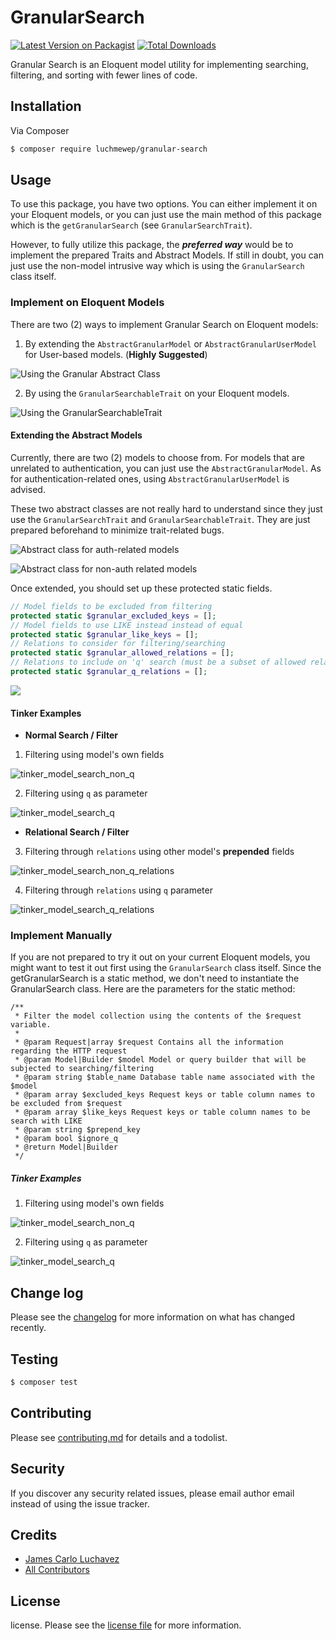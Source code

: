 # GranularSearch

[![Latest Version on Packagist][ico-version]][link-packagist]
[![Total Downloads][ico-downloads]][link-downloads]

Granular Search is an Eloquent model utility for implementing searching, filtering, and sorting with fewer lines of code.

## Installation

Via Composer

```bash
$ composer require luchmewep/granular-search
```

## Usage

To use this package, you have two options. You can either implement it on your Eloquent models, or you can just use the main method of this package which is the `getGranularSearch` (see `GranularSearchTrait`).

However, to fully utilize this package, the **_preferred way_** would be to implement the prepared Traits and Abstract Models. If still in doubt, you can just use the non-model intrusive way which is using the `GranularSearch` class itself.

### Implement on Eloquent Models

There are two (2) ways to implement Granular Search on Eloquent models:
1. By extending the `AbstractGranularModel` or `AbstractGranularUserModel` for User-based models. (**Highly Suggested**)

![Using the Granular Abstract Class](images/implementing_abstract.jpg)

2. By using the `GranularSearchableTrait` on your Eloquent models.

![Using the GranularSearchableTrait](images/implementing_model_trait.jpg)

#### Extending the Abstract Models

Currently, there are two (2) models to choose from. For models that are unrelated to authentication, you can just use the `AbstractGranularModel`. As for authentication-related ones, using `AbstractGranularUserModel` is advised.

These two abstract classes are not really hard to understand since they just use the `GranularSearchTrait` and `GranularSearchableTrait`. They are just prepared beforehand to minimize trait-related bugs.

![Abstract class for auth-related models](images/abstract_user.jpg)

![Abstract class for non-auth related models](images/abstract_normal.jpg)

Once extended, you should set up these protected static fields.

```php
// Model fields to be excluded from filtering
protected static $granular_excluded_keys = [];
// Model fields to use LIKE instead instead of equal
protected static $granular_like_keys = [];
// Relations to consider for filtering/searching
protected static $granular_allowed_relations = [];
// Relations to include on 'q' search (must be a subset of allowed relations array)
protected static $granular_q_relations = [];
```

![](images/abstract_protected.jpg)

#### Tinker Examples

* **Normal Search / Filter**

1. Filtering using model's own fields

![tinker_model_search_non_q](images/tinker_model_search_non_q.jpg)

2. Filtering using `q` as parameter

![tinker_model_search_q](images/tinker_model_search_q.jpg)

* **Relational Search / Filter**

3. Filtering through `relations` using other model's **prepended** fields
   
![tinker_model_search_non_q_relations](images/tinker_model_search_non_q_relations.jpg)

4. Filtering through `relations` using `q` parameter

![tinker_model_search_q_relations](images/tinker_model_search_q_relations.jpg)

### Implement Manually

If you are not prepared to try it out on your current Eloquent models, you might want to test it out first using the `GranularSearch` class itself. Since the getGranularSearch is a static method, we don't need to instantiate the GranularSearch class. Here are the parameters for the static method:

```injectablephp
/**
 * Filter the model collection using the contents of the $request variable.
 *
 * @param Request|array $request Contains all the information regarding the HTTP request
 * @param Model|Builder $model Model or query builder that will be subjected to searching/filtering
 * @param string $table_name Database table name associated with the $model
 * @param array $excluded_keys Request keys or table column names to be excluded from $request
 * @param array $like_keys Request keys or table column names to be search with LIKE
 * @param string $prepend_key
 * @param bool $ignore_q
 * @return Model|Builder
 */
```

##### Tinker Examples

1. Filtering using model's own fields

![tinker_model_search_non_q](images/tinker_raw_search_non_q.jpg)

2. Filtering using `q` as parameter

![tinker_model_search_q](images/tinker_raw_search_q.jpg)


## Change log

Please see the [changelog](changelog.md) for more information on what has changed recently.

## Testing

```bash
$ composer test
```

## Contributing

Please see [contributing.md](contributing.md) for details and a todolist.

## Security

If you discover any security related issues, please email author email instead of using the issue tracker.

## Credits

-   [James Carlo Luchavez][link-author]
-   [All Contributors][link-contributors]

## License

license. Please see the [license file](license.md) for more information.

[ico-version]: https://img.shields.io/packagist/v/luchmewep/granular-search.svg?style=flat-square
[ico-downloads]: https://img.shields.io/packagist/dt/luchmewep/granular-search.svg?style=flat-square
[ico-travis]: https://img.shields.io/travis/luchmewep/granular-search/master.svg?style=flat-square
[ico-styleci]: https://styleci.io/repos/12345678/shield
[link-packagist]: https://packagist.org/packages/luchmewep/granular-search
[link-downloads]: https://packagist.org/packages/luchmewep/granular-search
[link-travis]: https://travis-ci.org/luchmewep/granular-search
[link-styleci]: https://styleci.io/repos/12345678
[link-author]: https://github.com/luchmewep
[link-contributors]: ../../contributors
